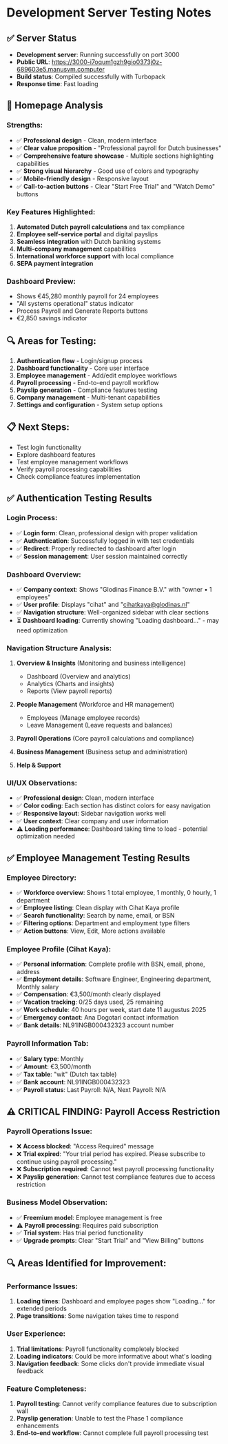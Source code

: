 # Development Server Testing Notes

## ✅ Server Status
- **Development server**: Running successfully on port 3000
- **Public URL**: https://3000-i7oqum1gzh9gio0373j0z-689603e5.manusvm.computer
- **Build status**: Compiled successfully with Turbopack
- **Response time**: Fast loading

## 🎨 Homepage Analysis

### **Strengths:**
- ✅ **Professional design** - Clean, modern interface
- ✅ **Clear value proposition** - "Professional payroll for Dutch businesses"
- ✅ **Comprehensive feature showcase** - Multiple sections highlighting capabilities
- ✅ **Strong visual hierarchy** - Good use of colors and typography
- ✅ **Mobile-friendly design** - Responsive layout
- ✅ **Call-to-action buttons** - Clear "Start Free Trial" and "Watch Demo" buttons

### **Key Features Highlighted:**
1. **Automated Dutch payroll calculations** and tax compliance
2. **Employee self-service portal** and digital payslips
3. **Seamless integration** with Dutch banking systems
4. **Multi-company management** capabilities
5. **International workforce support** with local compliance
6. **SEPA payment integration**

### **Dashboard Preview:**
- Shows €45,280 monthly payroll for 24 employees
- "All systems operational" status indicator
- Process Payroll and Generate Reports buttons
- €2,850 savings indicator

## 🔍 Areas for Testing:
1. **Authentication flow** - Login/signup process
2. **Dashboard functionality** - Core user interface
3. **Employee management** - Add/edit employee workflows
4. **Payroll processing** - End-to-end payroll workflow
5. **Payslip generation** - Compliance features testing
6. **Company management** - Multi-tenant capabilities
7. **Settings and configuration** - System setup options

## 📋 Next Steps:
- Test login functionality
- Explore dashboard features
- Test employee management workflows
- Verify payroll processing capabilities
- Check compliance features implementation



## ✅ Authentication Testing Results

### **Login Process:**
- ✅ **Login form**: Clean, professional design with proper validation
- ✅ **Authentication**: Successfully logged in with test credentials
- ✅ **Redirect**: Properly redirected to dashboard after login
- ✅ **Session management**: User session maintained correctly

### **Dashboard Overview:**
- ✅ **Company context**: Shows "Glodinas Finance B.V." with "owner • 1 employees"
- ✅ **User profile**: Displays "cihat" and "cihatkaya@glodinas.nl"
- ✅ **Navigation structure**: Well-organized sidebar with clear sections
- ⏳ **Dashboard loading**: Currently showing "Loading dashboard..." - may need optimization

### **Navigation Structure Analysis:**
1. **Overview & Insights** (Monitoring and business intelligence)
   - Dashboard (Overview and analytics)
   - Analytics (Charts and insights)
   - Reports (View payroll reports)

2. **People Management** (Workforce and HR management)
   - Employees (Manage employee records)
   - Leave Management (Leave requests and balances)

3. **Payroll Operations** (Core payroll calculations and compliance)

4. **Business Management** (Business setup and administration)

5. **Help & Support**

### **UI/UX Observations:**
- ✅ **Professional design**: Clean, modern interface
- ✅ **Color coding**: Each section has distinct colors for easy navigation
- ✅ **Responsive layout**: Sidebar navigation works well
- ✅ **User context**: Clear company and user information
- ⚠️ **Loading performance**: Dashboard taking time to load - potential optimization needed


## ✅ Employee Management Testing Results

### **Employee Directory:**
- ✅ **Workforce overview**: Shows 1 total employee, 1 monthly, 0 hourly, 1 department
- ✅ **Employee listing**: Clean display with Cihat Kaya profile
- ✅ **Search functionality**: Search by name, email, or BSN
- ✅ **Filtering options**: Department and employment type filters
- ✅ **Action buttons**: View, Edit, More actions available

### **Employee Profile (Cihat Kaya):**
- ✅ **Personal information**: Complete profile with BSN, email, phone, address
- ✅ **Employment details**: Software Engineer, Engineering department, Monthly salary
- ✅ **Compensation**: €3,500/month clearly displayed
- ✅ **Vacation tracking**: 0/25 days used, 25 remaining
- ✅ **Work schedule**: 40 hours per week, start date 11 augustus 2025
- ✅ **Emergency contact**: Ana Dogotari contact information
- ✅ **Bank details**: NL91INGB000432323 account number

### **Payroll Information Tab:**
- ✅ **Salary type**: Monthly
- ✅ **Amount**: €3,500/month
- ✅ **Tax table**: "wit" (Dutch tax table)
- ✅ **Bank account**: NL91INGB000432323
- ✅ **Payroll status**: Last Payroll: N/A, Next Payroll: N/A

## ⚠️ **CRITICAL FINDING: Payroll Access Restriction**

### **Payroll Operations Issue:**
- ❌ **Access blocked**: "Access Required" message
- ❌ **Trial expired**: "Your trial period has expired. Please subscribe to continue using payroll processing."
- ❌ **Subscription required**: Cannot test payroll processing functionality
- ❌ **Payslip generation**: Cannot test compliance features due to access restriction

### **Business Model Observation:**
- ✅ **Freemium model**: Employee management is free
- ⚠️ **Payroll processing**: Requires paid subscription
- ✅ **Trial system**: Has trial period functionality
- ✅ **Upgrade prompts**: Clear "Start Trial" and "View Billing" buttons

## 🔍 **Areas Identified for Improvement:**

### **Performance Issues:**
1. **Loading times**: Dashboard and employee pages show "Loading..." for extended periods
2. **Page transitions**: Some navigation takes time to respond

### **User Experience:**
1. **Trial limitations**: Payroll functionality completely blocked
2. **Loading indicators**: Could be more informative about what's loading
3. **Navigation feedback**: Some clicks don't provide immediate visual feedback

### **Feature Completeness:**
1. **Payroll testing**: Cannot verify compliance features due to subscription wall
2. **Payslip generation**: Unable to test the Phase 1 compliance enhancements
3. **End-to-end workflow**: Cannot complete full payroll processing test

